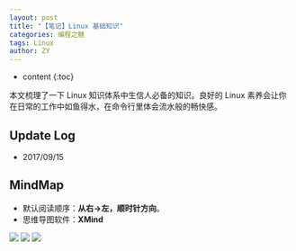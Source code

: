 ```yaml
---
layout: post
title: "【笔记】Linux 基础知识"
categories: 编程之魅
tags: Linux
author: ZY
---
```


* content
{:toc}

本文梳理了一下 Linux 知识体系中生信人必备的知识。良好的 Linux 素养会让你在日常的工作中如鱼得水，在命令行里体会流水般的畅快感。




## Update Log
- 2017/09/15

## MindMap
* 默认阅读顺序：**从右→左，顺时针方向**。
* 思维导图软件：**XMind**

![](https://raw.githubusercontent.com/woaielf/woaielf.github.io/master/_posts/Pic/1709/170915-1.png)
![](https://raw.githubusercontent.com/woaielf/woaielf.github.io/master/_posts/Pic/1709/170915-2.png)
![](https://raw.githubusercontent.com/woaielf/woaielf.github.io/master/_posts/Pic/1709/170915-3.png)

